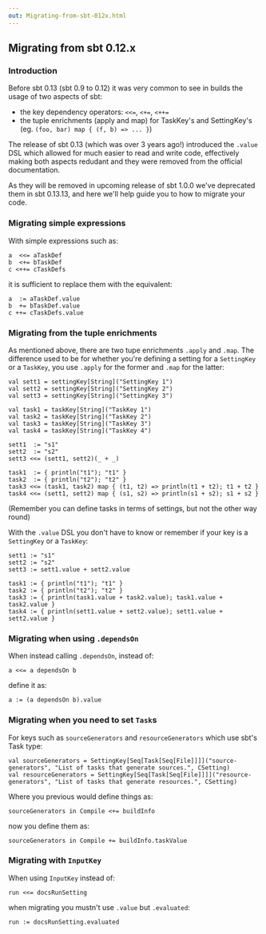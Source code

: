 ```yaml
---
out: Migrating-from-sbt-012x.html
---
```


## Migrating from sbt 0.12.x

### Introduction

Before sbt 0.13 (sbt 0.9 to 0.12) it was very common to see in builds the usage of two aspects of sbt:

* the key dependency operators: `<<=`, `<+=`, `<++=`
* the tuple enrichments (apply and map) for TaskKey's and SettingKey's (eg. `(foo, bar) map { (f, b) => ... }`)

The release of sbt 0.13 (which was over 3 years ago!) introduced the `.value` DSL which allowed for much
easier to read and write code, effectively making both aspects redudant and they were removed from the official
documentation.

As they will be removed in upcoming release of sbt 1.0.0 we've deprecated them in sbt 0.13.13, and here we'll
help guide you to how to migrate your code.

### Migrating simple expressions

With simple expressions such as:

    a  <<= aTaskDef
    b  <+= bTaskDef
    c <++= cTaskDefs

it is sufficient to replace them with the equivalent:

    a  := aTaskDef.value
    b  += bTaskDef.value
    c ++= cTaskDefs.value

### Migrating from the tuple enrichments

As mentioned above, there are two tupe enrichments `.apply` and `.map`. The difference used to be for whether
you're defining a setting for a `SettingKey` or a `TaskKey`, you use `.apply` for the former and `.map` for the
latter:

    val sett1 = settingKey[String]("SettingKey 1")
    val sett2 = settingKey[String]("SettingKey 2")
    val sett3 = settingKey[String]("SettingKey 3")

    val task1 = taskKey[String]("TaskKey 1")
    val task2 = taskKey[String]("TaskKey 2")
    val task3 = taskKey[String]("TaskKey 3")
    val task4 = taskKey[String]("TaskKey 4")

    sett1  := "s1"
    sett2  := "s2"
    sett3 <<= (sett1, sett2)(_ + _)

    task1  := { println("t1"); "t1" }
    task2  := { println("t2"); "t2" }
    task3 <<= (task1, task2) map { (t1, t2) => println(t1 + t2); t1 + t2 }
    task4 <<= (sett1, sett2) map { (s1, s2) => println(s1 + s2); s1 + s2 }

(Remember you can define tasks in terms of settings, but not the other way round)

With the `.value` DSL you don't have to know or remember if your key is a `SettingKey` or a `TaskKey`:

    sett1 := "s1"
    sett2 := "s2"
    sett3 := sett1.value + sett2.value

    task1 := { println("t1"); "t1" }
    task2 := { println("t2"); "t2" }
    task3 := { println(task1.value + task2.value); task1.value + task2.value }
    task4 := { println(sett1.value + sett2.value); sett1.value + sett2.value }

### Migrating when using `.dependsOn`

When instead calling `.dependsOn`, instead of:

    a <<= a dependsOn b

define it as:

    a := (a dependsOn b).value

### Migrating when you need to set `Task`s

For keys such as `sourceGenerators` and `resourceGenerators` which use sbt's Task type:

    val sourceGenerators = SettingKey[Seq[Task[Seq[File]]]]("source-generators", "List of tasks that generate sources.", CSetting)
    val resourceGenerators = SettingKey[Seq[Task[Seq[File]]]]("resource-generators", "List of tasks that generate resources.", CSetting)

Where you previous would define things as:

    sourceGenerators in Compile <+= buildInfo

now you define them as:

    sourceGenerators in Compile += buildInfo.taskValue

### Migrating with `InputKey`

When using `InputKey` instead of:

    run <<= docsRunSetting

when migrating you mustn't use `.value` but `.evaluated`:

    run := docsRunSetting.evaluated
